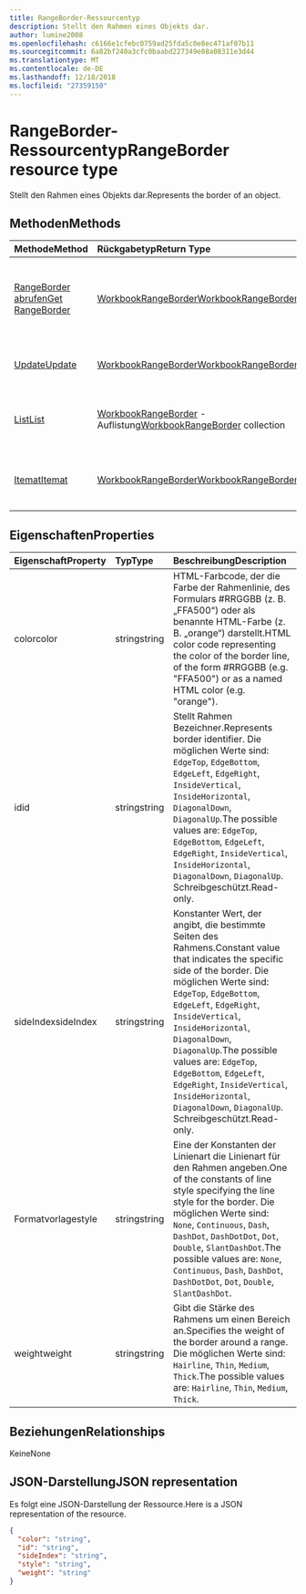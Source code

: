 ```yaml
---
title: RangeBorder-Ressourcentyp
description: Stellt den Rahmen eines Objekts dar.
author: lumine2008
ms.openlocfilehash: c6166e1cfebc0759ad25fda5c0e8ec471af07b11
ms.sourcegitcommit: 6a82bf240a3cfc0baabd227349e08a08311e3d44
ms.translationtype: MT
ms.contentlocale: de-DE
ms.lasthandoff: 12/18/2018
ms.locfileid: "27359150"
---
```

# <a name="rangeborder-resource-type"></a><span data-ttu-id="07152-103">RangeBorder-Ressourcentyp</span><span class="sxs-lookup"><span data-stu-id="07152-103">RangeBorder resource type</span></span>

<span data-ttu-id="07152-104">Stellt den Rahmen eines Objekts dar.</span><span class="sxs-lookup"><span data-stu-id="07152-104">Represents the border of an object.</span></span>


## <a name="methods"></a><span data-ttu-id="07152-105">Methoden</span><span class="sxs-lookup"><span data-stu-id="07152-105">Methods</span></span>

| <span data-ttu-id="07152-106">Methode</span><span class="sxs-lookup"><span data-stu-id="07152-106">Method</span></span>           | <span data-ttu-id="07152-107">Rückgabetyp</span><span class="sxs-lookup"><span data-stu-id="07152-107">Return Type</span></span>    |<span data-ttu-id="07152-108">Beschreibung</span><span class="sxs-lookup"><span data-stu-id="07152-108">Description</span></span>|
|:---------------|:--------|:----------|
|[<span data-ttu-id="07152-109">RangeBorder abrufen</span><span class="sxs-lookup"><span data-stu-id="07152-109">Get RangeBorder</span></span>](../api/rangeborder-get.md) | [<span data-ttu-id="07152-110">WorkbookRangeBorder</span><span class="sxs-lookup"><span data-stu-id="07152-110">WorkbookRangeBorder</span></span>](rangeborder.md) |<span data-ttu-id="07152-111">Dient zum Lesen der Eigenschaften und der Beziehungen des rangeBorder-Objekts.</span><span class="sxs-lookup"><span data-stu-id="07152-111">Read properties and relationships of rangeBorder object.</span></span>|
|[<span data-ttu-id="07152-112">Update</span><span class="sxs-lookup"><span data-stu-id="07152-112">Update</span></span>](../api/rangeborder-update.md) | [<span data-ttu-id="07152-113">WorkbookRangeBorder</span><span class="sxs-lookup"><span data-stu-id="07152-113">WorkbookRangeBorder</span></span>](rangeborder.md) |<span data-ttu-id="07152-114">Dient zum Aktualisieren des RangeBorder-Objekts.</span><span class="sxs-lookup"><span data-stu-id="07152-114">Update RangeBorder object.</span></span> |
|[<span data-ttu-id="07152-115">List</span><span class="sxs-lookup"><span data-stu-id="07152-115">List</span></span>](../api/rangeborder-list.md) | <span data-ttu-id="07152-116">[WorkbookRangeBorder](rangeborder.md) -Auflistung</span><span class="sxs-lookup"><span data-stu-id="07152-116">[WorkbookRangeBorder](rangeborder.md) collection</span></span> |<span data-ttu-id="07152-117">Dient zum Abrufen der RangeBorder-Objeksammlung.</span><span class="sxs-lookup"><span data-stu-id="07152-117">Get rangeBorder object collection.</span></span> |
|[<span data-ttu-id="07152-118">Itemat</span><span class="sxs-lookup"><span data-stu-id="07152-118">Itemat</span></span>](../api/rangebordercollection-itemat.md)|[<span data-ttu-id="07152-119">WorkbookRangeBorder</span><span class="sxs-lookup"><span data-stu-id="07152-119">WorkbookRangeBorder</span></span>](rangeborder.md)|<span data-ttu-id="07152-120">Dient zum Abrufen eines Rahmenobjekts mithilfe seines Index.</span><span class="sxs-lookup"><span data-stu-id="07152-120">Gets a border object using its index</span></span>|

## <a name="properties"></a><span data-ttu-id="07152-121">Eigenschaften</span><span class="sxs-lookup"><span data-stu-id="07152-121">Properties</span></span>
| <span data-ttu-id="07152-122">Eigenschaft</span><span class="sxs-lookup"><span data-stu-id="07152-122">Property</span></span>     | <span data-ttu-id="07152-123">Typ</span><span class="sxs-lookup"><span data-stu-id="07152-123">Type</span></span>   |<span data-ttu-id="07152-124">Beschreibung</span><span class="sxs-lookup"><span data-stu-id="07152-124">Description</span></span>|
|:---------------|:--------|:----------|
|<span data-ttu-id="07152-125">color</span><span class="sxs-lookup"><span data-stu-id="07152-125">color</span></span>|<span data-ttu-id="07152-126">string</span><span class="sxs-lookup"><span data-stu-id="07152-126">string</span></span>|<span data-ttu-id="07152-127">HTML-Farbcode, der die Farbe der Rahmenlinie, des Formulars #RRGGBB (z. B.  „FFA500“) oder als benannte HTML-Farbe (z. B. „orange“) darstellt.</span><span class="sxs-lookup"><span data-stu-id="07152-127">HTML color code representing the color of the border line, of the form #RRGGBB (e.g. "FFA500") or as a named HTML color (e.g. "orange").</span></span>|
|<span data-ttu-id="07152-128">id</span><span class="sxs-lookup"><span data-stu-id="07152-128">id</span></span>|<span data-ttu-id="07152-129">string</span><span class="sxs-lookup"><span data-stu-id="07152-129">string</span></span>|<span data-ttu-id="07152-130">Stellt Rahmen Bezeichner.</span><span class="sxs-lookup"><span data-stu-id="07152-130">Represents border identifier.</span></span> <span data-ttu-id="07152-131">Die möglichen Werte sind: `EdgeTop`, `EdgeBottom`, `EdgeLeft`, `EdgeRight`, `InsideVertical`, `InsideHorizontal`, `DiagonalDown`, `DiagonalUp`.</span><span class="sxs-lookup"><span data-stu-id="07152-131">The possible values are: `EdgeTop`, `EdgeBottom`, `EdgeLeft`, `EdgeRight`, `InsideVertical`, `InsideHorizontal`, `DiagonalDown`, `DiagonalUp`.</span></span> <span data-ttu-id="07152-132">Schreibgeschützt.</span><span class="sxs-lookup"><span data-stu-id="07152-132">Read-only.</span></span>|
|<span data-ttu-id="07152-133">sideIndex</span><span class="sxs-lookup"><span data-stu-id="07152-133">sideIndex</span></span>|<span data-ttu-id="07152-134">string</span><span class="sxs-lookup"><span data-stu-id="07152-134">string</span></span>|<span data-ttu-id="07152-135">Konstanter Wert, der angibt, die bestimmte Seiten des Rahmens.</span><span class="sxs-lookup"><span data-stu-id="07152-135">Constant value that indicates the specific side of the border.</span></span> <span data-ttu-id="07152-136">Die möglichen Werte sind: `EdgeTop`, `EdgeBottom`, `EdgeLeft`, `EdgeRight`, `InsideVertical`, `InsideHorizontal`, `DiagonalDown`, `DiagonalUp`.</span><span class="sxs-lookup"><span data-stu-id="07152-136">The possible values are: `EdgeTop`, `EdgeBottom`, `EdgeLeft`, `EdgeRight`, `InsideVertical`, `InsideHorizontal`, `DiagonalDown`, `DiagonalUp`.</span></span> <span data-ttu-id="07152-137">Schreibgeschützt.</span><span class="sxs-lookup"><span data-stu-id="07152-137">Read-only.</span></span>|
|<span data-ttu-id="07152-138">Formatvorlage</span><span class="sxs-lookup"><span data-stu-id="07152-138">style</span></span>|<span data-ttu-id="07152-139">string</span><span class="sxs-lookup"><span data-stu-id="07152-139">string</span></span>|<span data-ttu-id="07152-140">Eine der Konstanten der Linienart die Linienart für den Rahmen angeben.</span><span class="sxs-lookup"><span data-stu-id="07152-140">One of the constants of line style specifying the line style for the border.</span></span> <span data-ttu-id="07152-141">Die möglichen Werte sind: `None`, `Continuous`, `Dash`, `DashDot`, `DashDotDot`, `Dot`, `Double`, `SlantDashDot`.</span><span class="sxs-lookup"><span data-stu-id="07152-141">The possible values are: `None`, `Continuous`, `Dash`, `DashDot`, `DashDotDot`, `Dot`, `Double`, `SlantDashDot`.</span></span>|
|<span data-ttu-id="07152-142">weight</span><span class="sxs-lookup"><span data-stu-id="07152-142">weight</span></span>|<span data-ttu-id="07152-143">string</span><span class="sxs-lookup"><span data-stu-id="07152-143">string</span></span>|<span data-ttu-id="07152-144">Gibt die Stärke des Rahmens um einen Bereich an.</span><span class="sxs-lookup"><span data-stu-id="07152-144">Specifies the weight of the border around a range.</span></span> <span data-ttu-id="07152-145">Die möglichen Werte sind: `Hairline`, `Thin`, `Medium`, `Thick`.</span><span class="sxs-lookup"><span data-stu-id="07152-145">The possible values are: `Hairline`, `Thin`, `Medium`, `Thick`.</span></span>|

## <a name="relationships"></a><span data-ttu-id="07152-146">Beziehungen</span><span class="sxs-lookup"><span data-stu-id="07152-146">Relationships</span></span>
<span data-ttu-id="07152-147">Keine</span><span class="sxs-lookup"><span data-stu-id="07152-147">None</span></span>


## <a name="json-representation"></a><span data-ttu-id="07152-148">JSON-Darstellung</span><span class="sxs-lookup"><span data-stu-id="07152-148">JSON representation</span></span>

<span data-ttu-id="07152-149">Es folgt eine JSON-Darstellung der Ressource.</span><span class="sxs-lookup"><span data-stu-id="07152-149">Here is a JSON representation of the resource.</span></span>

<!--{
  "blockType": "resource",
  "optionalProperties": [],
  "baseType": "microsoft.graph.entity",
  "@odata.type": "microsoft.graph.workbookRangeBorder"
}-->

```json
{
  "color": "string",
  "id": "string",
  "sideIndex": "string",
  "style": "string",
  "weight": "string"
}

```

<!-- uuid: 8fcb5dbc-d5aa-4681-8e31-b001d5168d79
2015-10-25 14:57:30 UTC -->
<!-- {
  "type": "#page.annotation",
  "description": "RangeBorder resource",
  "keywords": "",
  "section": "documentation",
  "tocPath": ""
}-->